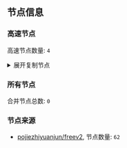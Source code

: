 ## 节点信息
### 高速节点
高速节点数量: `4`
<details>
  <summary>展开复制节点</summary>

    ssr://aWVwbC1nei55eXV1aWkuY3lvdTo2NDExMjphdXRoX2FlczEyOF9tZDU6YWVzLTI1Ni1jZmI6dGxzMS4yX3RpY2tldF9hdXRoOmFFZHJVVFk1TVRWMFJBLz9yZW1hcmtzPWZDQTFMakF4VFdJJnByb3RvcGFyYW09TXpjek9EQTZhelJXU2psVGVVRjFNdyZvYmZzcGFyYW09WVdwaGVDNXRhV055YjNOdlpuUXVZMjl0%0A
    ssr//MTAzLjE3Mi4xMTYuOTo5MDE4Om9yaWdpbjphZXMtMjU2LWNmYjpwbGFpbjpaa2N5WVhKMFZXMUlaazVVTW1OWU53Lz9yZW1hcmtzPWZDQTBMalEyVFdJJnByb3RvcGFyYW09Jm9iZnNwYXJhbT0%0A
    ssr://aWVwbHN6aGstc3oucXFnZy53b3JrOjEwODAyOmF1dGhfYWVzMTI4X21kNTphZXMtMjU2LWNmYjp0bHMxLjJfdGlja2V0X2F1dGg6YUVkclVUWTVNVFYwUkEvP3JlbWFya3M9ZkNBMExqZzVUV0kmcHJvdG9wYXJhbT1NemN6T0RBNmF6UldTamxUZVVGMU13Jm9iZnNwYXJhbT1ZV3BoZUM1dGFXTnliM052Wm5RdVkyOXQ%0A
    ss://YWVzLTEyOC1nY206dDFFMDlrY3JaT3N6QmRUMUAxMjAuMjMyLjE3NC44NToyOTE0Nw#%7C13.48Mb%0A
    ssr://MTAzLjE3Mi4xMTYuOTo5MDk4Om9yaWdpbjphZXMtMjU2LWNmYjpwbGFpbjpZVXh3VVhSbVJWcGxORFExVVhsSWF3Lz9yZW1hcmtzPWZDQTBMalkwVFdJJnByb3RvcGFyYW09Jm9iZnNwYXJhbT0

</details>

### 所有节点
合并节点总数: `0`

### 节点来源
- [pojiezhiyuanjun/freev2](https://github.com/pojiezhiyuanjun/freev2), 节点数量: `62`
